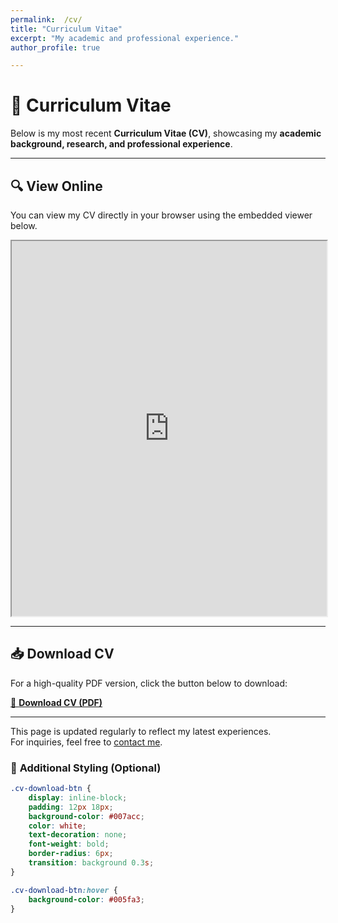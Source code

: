 ```yaml
---
permalink:  /cv/
title: "Curriculum Vitae"
excerpt: "My academic and professional experience."
author_profile: true

---
```



# 📄 Curriculum Vitae

Below is my most recent **Curriculum Vitae (CV)**, showcasing my **academic background, research, and professional experience**.

---

## 🔍 **View Online**
You can view my CV directly in your browser using the embedded viewer below.

<iframe src="https://drive.google.com/file/d/1h2T5wiRbZVjhjnDVjj_3m5KJigL6psA2/preview" width="100%" height="600px"></iframe>

---

## 📥 **Download CV**
For a high-quality PDF version, click the button below to download:

<a href="/assets/resumes%20v_final.pdf" download="Chengwu_CV.pdf" class="cv-download-btn">📌 **Download CV (PDF)**</a>

---

This page is updated regularly to reflect my latest experiences.  
For inquiries, feel free to [contact me](mailto:datajourney.chengw@gmail.com).  

### 🎨 **Additional Styling (Optional)**
```css
.cv-download-btn {
    display: inline-block;
    padding: 12px 18px;
    background-color: #007acc;
    color: white;
    text-decoration: none;
    font-weight: bold;
    border-radius: 6px;
    transition: background 0.3s;
}

.cv-download-btn:hover {
    background-color: #005fa3;
}
